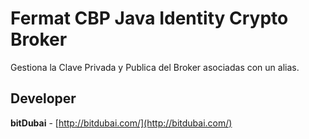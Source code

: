 # Fermat CBP Java Identity Crypto Broker

Gestiona la Clave Privada y Publica del Broker asociadas con un alias.

## Developer

**bitDubai** - [http://bitdubai.com/](http://bitdubai.com/)